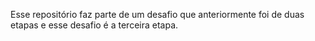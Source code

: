 Esse repositório faz parte de um desafio que anteriormente foi de duas etapas e esse desafio é a terceira etapa.
